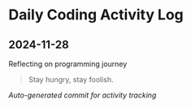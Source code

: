 # Daily Coding Activity Log

## 2024-11-28

Reflecting on programming journey

> Stay hungry, stay foolish.

*Auto-generated commit for activity tracking*
